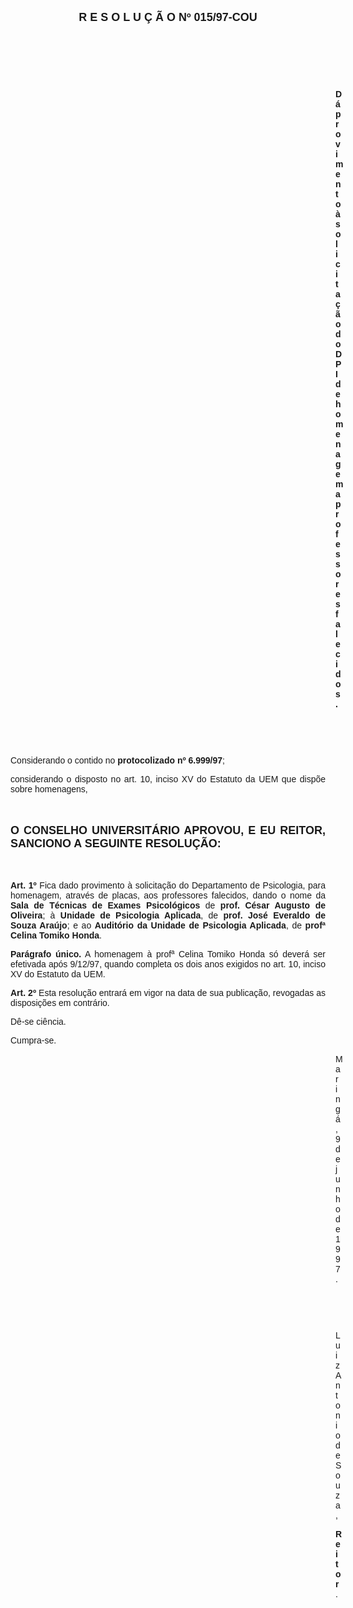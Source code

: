 <BODY>

<B><FONT FACE="Arial" SIZE=4><P ALIGN="CENTER">R E S O L U &Ccedil; &Atilde; O   Nº   015/97-COU</P>
</B></FONT><FONT FACE="Arial">
<P>&nbsp;</P>
<P>&nbsp;</P>
<P>&nbsp;</P><DIR>
<DIR>
<DIR>
<DIR>
<DIR>
<DIR>
<DIR>
<DIR>
<DIR>
<DIR>
<DIR>
<DIR>
<DIR>

<B><P ALIGN="JUSTIFY">D&aacute; provimento &agrave; solicita&ccedil;&atilde;o do DPI de homenagem a professores falecidos.</P>
</B>
<P>&nbsp;</P>
<P>&nbsp;</P></DIR>
</DIR>
</DIR>
</DIR>
</DIR>
</DIR>
</DIR>
</DIR>
</DIR>
</DIR>
</DIR>
</DIR>
</DIR>

<P ALIGN="JUSTIFY">&#9;&#9;Considerando o contido no <B>protocolizado nº 6.999/97</B>;</P>
<P ALIGN="JUSTIFY">&#9;&#9;considerando o disposto no art. 10, inciso XV do Estatuto da UEM que disp&otilde;e sobre homenagens,</P>
<P ALIGN="JUSTIFY"></P>
<P ALIGN="JUSTIFY">&nbsp;</P>
</FONT><B><FONT FACE="Arial" SIZE=4><P ALIGN="JUSTIFY">O CONSELHO UNIVERSIT&Aacute;RIO APROVOU, E EU REITOR, SANCIONO A SEGUINTE RESOLU&Ccedil;&Atilde;O:</P>
</B></FONT><FONT FACE="Arial"><P ALIGN="JUSTIFY"></P>
<P ALIGN="JUSTIFY">&nbsp;</P>
<P ALIGN="JUSTIFY">&#9;&#9;<B>Art. 1º </B>Fica dado provimento &agrave; solicita&ccedil;&atilde;o do Departamento de Psicologia, para homenagem, atrav&eacute;s de placas, aos professores falecidos, dando o nome da <B>Sala de T&eacute;cnicas de Exames Psicol&oacute;gicos</B> de <B>prof. C&eacute;sar Augusto de Oliveira</B>; &agrave; <B>Unidade de Psicologia Aplicada</B>, de <B>prof. Jos&eacute; Everaldo de Souza Ara&uacute;jo</B>; e ao <B>Audit&oacute;rio da Unidade de Psicologia Aplicada</B>, de <B>profª Celina Tomiko Honda</B>.</P>
<P ALIGN="JUSTIFY">&#9;&#9;<B>Par&aacute;grafo &uacute;nico.</B> A homenagem &agrave; profª Celina Tomiko Honda s&oacute; dever&aacute; ser efetivada ap&oacute;s 9/12/97, quando completa os dois anos exigidos no art. 10, inciso XV do Estatuto da UEM.</P>
<P ALIGN="JUSTIFY">&#9;&#9;<B>Art. 2º</B> Esta resolu&ccedil;&atilde;o entrar&aacute; em vigor na data de sua publica&ccedil;&atilde;o, revogadas as disposi&ccedil;&otilde;es em contr&aacute;rio.</P>
<P>&#9;&#9;D&ecirc;-se ci&ecirc;ncia.</P>
<P>&#9;&#9;Cumpra-se.</P>
<DIR>
<DIR>
<DIR>
<DIR>
<DIR>
<DIR>
<DIR>
<DIR>
<DIR>
<DIR>
<DIR>
<DIR>
<DIR>

<P>Maring&aacute;, 9 de junho de 1997.</P>

<P>&nbsp;</P>
<P>&nbsp;</P>
<P>Luiz Antonio de Souza,</P>
<B><P>Reitor</B>.</P>

</FONT><FONT SIZE=2><P>&nbsp;</P>
<P>&nbsp;</P></DIR>
</DIR>
</DIR>
</DIR>
</DIR>
</DIR>
</DIR>
</DIR>
</DIR>
</DIR>
</DIR>
</DIR>
</DIR>
</FONT></BODY>
